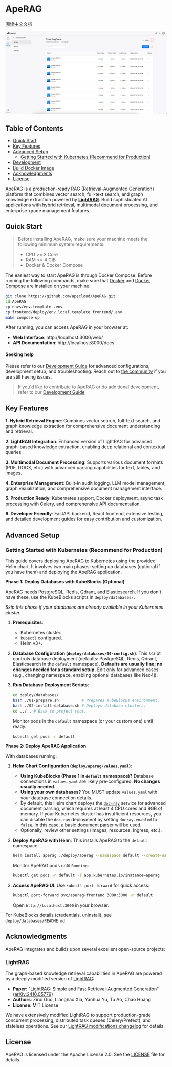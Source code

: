# ApeRAG

[阅读中文文档](./README_zh.md)

![collection-page.png](docs%2Fimages%2Fcollection-page.png)

## Table of Contents

- [Quick Start](#quick-start)
- [Key Features](#key-features)
- [Advanced Setup](#advanced-setup)
  - [Getting Started with Kubernetes (Recommend for Production)](#getting-started-with-kubernetes-recommend-for-production)
- [Development](./docs/development-guide.md)
- [Build Docker Image](./docs/build-docker-image.md)
- [Acknowledgments](#acknowledgments)
- [License](#license)

ApeRAG is a production-ready RAG (Retrieval-Augmented Generation) platform that combines vector search, full-text search, and graph knowledge extraction powered by **[LightRAG](https://github.com/HKUDS/LightRAG)**. Build sophisticated AI applications with hybrid retrieval, multimodal document processing, and enterprise-grade management features.

## Quick Start

> Before installing ApeRAG, make sure your machine meets the following minimum system requirements:
>
> - CPU >= 2 Core
> - RAM >= 4 GiB
> - Docker & Docker Compose

The easiest way to start ApeRAG is through Docker Compose. Before running the following commands, make sure that [Docker](https://docs.docker.com/get-docker/) and [Docker Compose](https://docs.docker.com/compose/install/) are installed on your machine:

```bash
git clone https://github.com/apecloud/ApeRAG.git
cd ApeRAG
cp envs/env.template .env
cp frontend/deploy/env.local.template frontend/.env
make compose-up
```

After running, you can access ApeRAG in your browser at:
- **Web Interface**: http://localhost:3000/web/
- **API Documentation**: http://localhost:8000/docs

#### Seeking help

Please refer to our [Development Guide](./docs/development-guide.md) for advanced configurations, development setup, and troubleshooting. Reach out to [the community](#acknowledgments) if you are still having issues.

> If you'd like to contribute to ApeRAG or do additional development, refer to our [Development Guide](./docs/development-guide.md)

## Key Features

**1. Hybrid Retrieval Engine**:
Combines vector search, full-text search, and graph knowledge extraction for comprehensive document understanding and retrieval.

**2. LightRAG Integration**:
Enhanced version of LightRAG for advanced graph-based knowledge extraction, enabling deep relational and contextual queries.

**3. Multimodal Document Processing**:
Supports various document formats (PDF, DOCX, etc.) with advanced parsing capabilities for text, tables, and images.

**4. Enterprise Management**:
Built-in audit logging, LLM model management, graph visualization, and comprehensive document management interface.

**5. Production Ready**:
Kubernetes support, Docker deployment, async task processing with Celery, and comprehensive API documentation.

**6. Developer Friendly**:
FastAPI backend, React frontend, extensive testing, and detailed development guides for easy contribution and customization.

## Advanced Setup

### Getting Started with Kubernetes (Recommend for Production)

This guide covers deploying ApeRAG to Kubernetes using the provided Helm chart. It involves two main phases: setting up databases (optional if you have them) and deploying the ApeRAG application.

**Phase 1: Deploy Databases with KubeBlocks (Optional)**

ApeRAG needs PostgreSQL, Redis, Qdrant, and Elasticsearch. If you don't have these, use the KubeBlocks scripts in `deploy/databases/`.

*Skip this phase if your databases are already available in your Kubernetes cluster.*

1.  **Prerequisites**:
    *   Kubernetes cluster.
    *   `kubectl` configured.
    *   Helm v3+.

2.  **Database Configuration (`deploy/databases/00-config.sh`)**:
    This script controls database deployment (defaults: PostgreSQL, Redis, Qdrant, Elasticsearch in the `default` namespace). **Defaults are usually fine; no changes needed for a standard setup.** Edit only for advanced cases (e.g., changing namespace, enabling optional databases like Neo4j).

3.  **Run Database Deployment Scripts**:
    ```bash
    cd deploy/databases/
    bash ./01-prepare.sh          # Prepares KubeBlocks environment.
    bash ./02-install-database.sh # Deploys database clusters.
    cd ../.. # Back to project root.
    ```
    Monitor pods in the `default` namespace (or your custom one) until ready:
    ```bash
    kubectl get pods -n default
    ```

**Phase 2: Deploy ApeRAG Application**

With databases running:

1.  **Helm Chart Configuration (`deploy/aperag/values.yaml`)**:
    *   **Using KubeBlocks (Phase 1 in `default` namespace)?** Database connections in `values.yaml` are likely pre-configured. **No changes usually needed.**
    *   **Using your own databases?** You MUST update `values.yaml` with your database connection details.
    *   By default, this Helm chart deploys the [`doc-ray`](https://github.com/apecloud/doc-ray) service for advanced document parsing, which requires at least 4 CPU cores and 8GB of memory. If your Kubernetes cluster has insufficient resources, you can disable the `doc-ray` deployment by setting `docray.enabled` to `false`. In this case, a basic document parser will be used.
    *   Optionally, review other settings (images, resources, Ingress, etc.).

2.  **Deploy ApeRAG with Helm**:
    This installs ApeRAG to the `default` namespace:
    ```bash
    helm install aperag ./deploy/aperag --namespace default --create-namespace
    ```
    Monitor ApeRAG pods until `Running`:
    ```bash
    kubectl get pods -n default -l app.kubernetes.io/instance=aperag
    ```

3.  **Access ApeRAG UI**:
    Use `kubectl port-forward` for quick access:
    ```bash
    kubectl port-forward svc/aperag-frontend 3000:3000 -n default
    ```
    Open `http://localhost:3000` in your browser.

For KubeBlocks details (credentials, uninstall), see `deploy/databases/README.md`.

## Acknowledgments

ApeRAG integrates and builds upon several excellent open-source projects:

### LightRAG
The graph-based knowledge retrieval capabilities in ApeRAG are powered by a deeply modified version of [LightRAG](https://github.com/HKUDS/LightRAG):
- **Paper**: "LightRAG: Simple and Fast Retrieval-Augmented Generation" ([arXiv:2410.05779](https://arxiv.org/abs/2410.05779))
- **Authors**: Zirui Guo, Lianghao Xia, Yanhua Yu, Tu Ao, Chao Huang
- **License**: MIT License

We have extensively modified LightRAG to support production-grade concurrent processing, distributed task queues (Celery/Prefect), and stateless operations. See our [LightRAG modifications changelog](./aperag/graph/changelog.md) for details.

## License

ApeRAG is licensed under the Apache License 2.0. See the [LICENSE](./LICENSE) file for details.